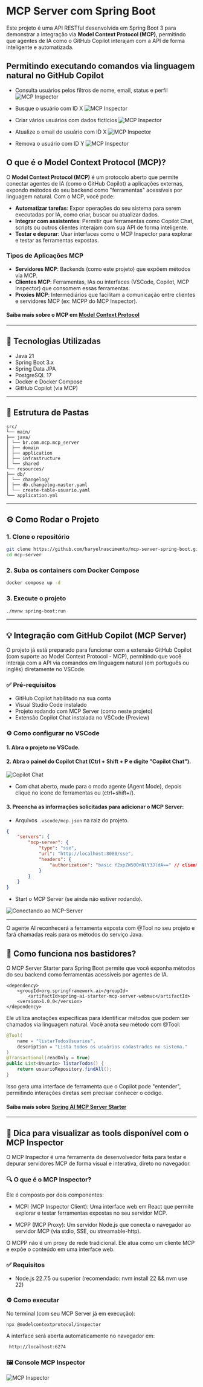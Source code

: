 # MCP Server com Spring Boot

Este projeto é uma API RESTful desenvolvida em Spring Boot 3 para demonstrar a integração via **Model Context Protocol (MCP)**, permitindo que agentes de IA como o GitHub Copilot interajam com a API de forma inteligente e automatizada.

## Permitindo executando comandos via linguagem natural no GitHub Copilot

- Consulta usuários pelos filtros de nome, email, status e perfil
![MCP Inspector](docs/copilot-busca-inativos.png)

- Busque o usuário com ID X
![MCP Inspector](docs/copilot-busca-por-id.png)

- Criar vários usuários com dados fictícios
![MCP Inspector](docs/copilot-criar.png)

- Atualize o email do usuário com ID X
![MCP Inspector](docs/copilot-atualizar.png)

- Remova o usuário com ID Y
![MCP Inspector](docs/copilot-deleta.png)

## O que é o Model Context Protocol (MCP)?

O **Model Context Protocol (MCP)** é um protocolo aberto que permite conectar agentes de IA (como o GitHub Copilot) a aplicações externas, expondo métodos do seu backend como "ferramentas" acessíveis por linguagem natural. Com o MCP, você pode:

- **Automatizar tarefas**: Expor operações do seu sistema para serem executadas por IA, como criar, buscar ou atualizar dados.
- **Integrar com assistentes**: Permitir que ferramentas como Copilot Chat, scripts ou outros clientes interajam com sua API de forma inteligente.
- **Testar e depurar**: Usar interfaces como o MCP Inspector para explorar e testar as ferramentas expostas.

### Tipos de Aplicações MCP
- **Servidores MCP**: Backends (como este projeto) que expõem métodos via MCP.
- **Clientes MCP**: Ferramentas, IAs ou interfaces (VSCode, Copilot, MCP Inspector) que consomem essas ferramentas.
- **Proxies MCP**: Intermediários que facilitam a comunicação entre clientes e servidores MCP (ex: MCPP do MCP Inspector).

#### Saiba mais sobre o MCP em [Model Context Protocol](https://modelcontextprotocol.io/introduction)
---

## 🚀 Tecnologias Utilizadas

- Java 21
- Spring Boot 3.x
- Spring Data JPA
- PostgreSQL 17
- Docker e Docker Compose
- GitHub Copilot (via MCP)

---

## 📁 Estrutura de Pastas

```
src/
└── main/
├── java/
│ └── br.com.mcp.mcp_server
│ ├── domain
│ ├── application
│ ├── infrastructure
│ └── shared
└── resources/
├── db/
│ └── changelog/
│ ├── db.changelog-master.yaml
│ └── create-table-usuario.yaml
└── application.yml
```

---

## ⚙️ Como Rodar o Projeto

### 1. Clone o repositório

```bash
git clone https://github.com/haryelnascimento/mcp-server-spring-boot.git
cd mcp-server
```

### 2. Suba os containers com Docker Compose

```bash
docker compose up -d
```

### 3. Execute o projeto
```bash
./mvnw spring-boot:run
```

---

## 💡 Integração com GitHub Copilot (MCP Server)

O projeto já está preparado para funcionar com a extensão GitHub Copilot (com suporte ao Model Context Protocol - MCP), permitindo que você interaja com a API via comandos em linguagem natural (em português ou inglês) diretamente no VSCode.

### ✅ Pré-requisitos

- GitHub Copilot habilitado na sua conta
- Visual Studio Code instalado
- Projeto rodando com MCP Server (como neste projeto)
- Extensão Copilot Chat instalada no VSCode (Preview)

### ⚙️ Como configurar no VSCode

#### 1. Abra o projeto no VSCode.

#### 2. Abra o painel do Copilot Chat (Ctrl + Shift + P e digite "Copilot Chat").

![Copilot Chat](docs/chat-copilot.png)

- Com chat aberto, mude para o modo agente (Agent Mode), depois clique no ícone de ferramentas ou (ctrl+shift+/).

#### 3. Preencha as informações solicitadas para adicionar o MCP Server:

- Arquivos `.vscode/mcp.json` na raiz do projeto.

```json
{
    "servers": {
        "mcp-server": {
            "type": "sse",
            "url": "http://localhost:8080/sse",
            "headers": {
                "authorization": "basic Y2xpZW50OnNlY3JldA==" // client:secret em base64
            }
        }
    }
}
```

- Start o MCP Server (se ainda não estiver rodando).

![Conectando ao MCP-Server](mcp-server-config.png)

---

O agente AI reconhecerá a ferramenta exposta com @Tool no seu projeto e fará chamadas reais para os métodos do serviço Java.

## 💬 Como funciona nos bastidores?

O MCP Server Starter para Spring Boot permite que você exponha métodos do seu backend como ferramentas acessíveis por agentes de IA.

```
<dependency>
    <groupId>org.springframework.ai</groupId>
	    <artifactId>spring-ai-starter-mcp-server-webmvc</artifactId>
	<version>1.0.0</version>
</dependency>
```

Ele utiliza anotações específicas para identificar métodos que podem ser chamados via linguagem natural. Você anota seu método com @Tool:

```java
@Tool(
    name = "listarTodosUsuarios",
    description = "Lista todos os usuários cadastrados no sistema."
)
@Transactional(readOnly = true)
public List<Usuario> listarTodos() {
    return usuarioRepository.findAll();
}
```

Isso gera uma interface de ferramenta que o Copilot pode "entender", permitindo interações diretas sem precisar conhecer o código.

#### Saiba mais sobre [Spring AI MCP Server Starter](https://docs.spring.io/spring-ai/reference/api/mcp/mcp-overview.html)
---

## 🎁 Dica para visualizar as tools disponível com o MCP Inspector 

O MCP Inspector é uma ferramenta de desenvolvedor feita para testar e depurar servidores MCP de forma visual e interativa, direto no navegador.

### 🔍 O que é o MCP Inspector?
Ele é composto por dois componentes:

- MCPI (MCP Inspector Client): Uma interface web em React que permite explorar e testar ferramentas expostas no seu servidor MCP.

- MCPP (MCP Proxy): Um servidor Node.js que conecta o navegador ao servidor MCP (via stdio, SSE, ou streamable-http).

O MCPP não é um proxy de rede tradicional. Ele atua como um cliente MCP e expõe o conteúdo em uma interface web.

### ✅ Requisitos
- Node.js 22.7.5 ou superior (recomendado: nvm install 22 && nvm use 22)

### ⚙️ Como executar
No terminal (com seu MCP Server já em execução):

```
npx @modelcontextprotocol/inspector
```

A interface será aberta automaticamente no navegador em:

```
 http://localhost:6274
```

### 🖼️ Console MCP Inspector
![MCP Inspector](docs/mcp-inspector.png)